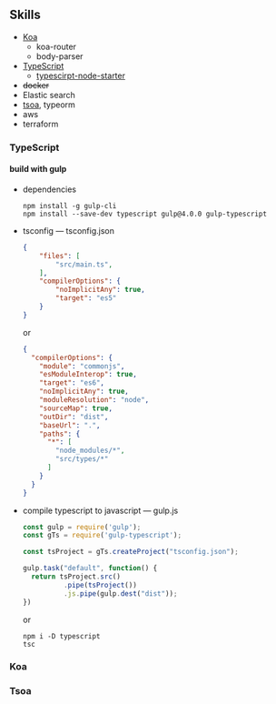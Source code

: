 ## Skills

- [Koa](https://koajs.com/)
  - koa-router
  - body-parser
- [TypeScript](https://www.typescriptlang.org/)
  - [typescirpt-node-starter](<https://github.com/Microsoft/TypeScript-Node-Starter#typescript-node-starter>)
- ~~docker~~
- Elastic search
- [tsoa](https://github.com/lukeautry/tsoa), typeorm
- aws
- terraform

### TypeScript

#### build with gulp

- dependencies

  ```shell
  npm install -g gulp-cli
  npm install --save-dev typescript gulp@4.0.0 gulp-typescript
  ```

- tsconfig — tsconfig.json

  ```json
  {
      "files": [
          "src/main.ts",
      ],
      "compilerOptions": {
          "noImplicitAny": true,
          "target": "es5"
      }
  }
  ```

  or

  ```json
  {
    "compilerOptions": {
      "module": "commonjs",
      "esModuleInterop": true,
      "target": "es6",
      "noImplicitAny": true,
      "moduleResolution": "node",
      "sourceMap": true,
      "outDir": "dist",
      "baseUrl": ".",
      "paths": {
        "*": [
          "node_modules/*",
          "src/types/*"
        ]
      }
    }
  }
  ```

  

- compile typescript to javascript — gulp.js

  ```js
  const gulp = require('gulp');
  const gTs = require('gulp-typescript');
  
  const tsProject = gTs.createProject("tsconfig.json");
  
  gulp.task("default", function() {
    return tsProject.src()
            .pipe(tsProject())
            .js.pipe(gulp.dest("dist"));
  })
  ```

  or

  ```shell
  npm i -D typescript
  tsc
  ```



### Koa

### Tsoa



